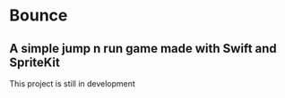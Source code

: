 #  Bounce
## A simple jump n run game made with Swift and SpriteKit

This project is still in development


